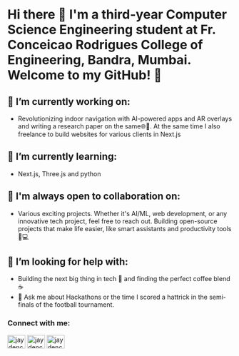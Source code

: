 # Hi there 👋 I'm a third-year Computer Science Engineering student at Fr. Conceicao Rodrigues College of Engineering, Bandra, Mumbai. Welcome to my GitHub! 🚀
 ## 🔭 I’m currently working on: 
 - Revolutionizing indoor navigation with AI-powered apps and AR overlays  and writing a research paper on the same🌐📍. At the same time I also freelance to build websites for various clients in Next.js
  ## 🌱 I’m currently learning:
  - Next.js, Three.js and python
  ## 👯 I'm always open to collaboration on:
  - Various exciting projects. Whether it's AI/ML, web development, or any innovative tech project, feel free to reach out.  Building open-source projects that make life easier, like smart assistants and productivity tools 🌟💻
##  🤔 I’m looking for help with:
 - Building the next big thing in tech 🚀 and finding the perfect coffee blend ☕
- 💬 Ask me about Hackathons or the time I scored a hattrick in the semi-finals of the football tournament.
<h3 align="left">Connect with me:</h3>
<p align="left">

<a href="https://x.com/ColacoJayden" target="blank"><img align="center" src="https://raw.githubusercontent.com/rahuldkjain/github-profile-readme-generator/master/src/images/icons/Social/twitter.svg" alt="jaydencolaco" height="30" width="40" /></a>
<a href="https://www.linkedin.com/in/jayden-colaco/" target="blank"><img align="center" src="https://raw.githubusercontent.com/rahuldkjain/github-profile-readme-generator/master/src/images/icons/Social/linked-in-alt.svg" alt="jaydencolaco" height="30" width="40" /></a>
<a href="https://www.instagram.com/jaydencolaco/" target="blank"><img align="center" src="https://raw.githubusercontent.com/rahuldkjain/github-profile-readme-generator/master/src/images/icons/Social/instagram.svg" alt="jaydencolaco" height="30" width="40" /></a>


<!--
**jaydencolaco/jaydencolaco** is a ✨ _special_ ✨ repository because its `README.md` (this file) appears on your GitHub profile.

Here are some ideas to get you started:


-->
